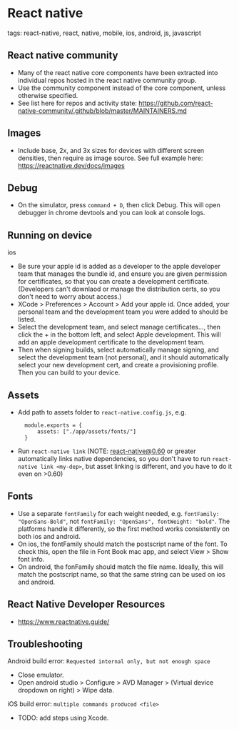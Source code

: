 # React native

tags: react-native, react, native, mobile, ios, android, js, javascript

## React native community
* Many of the react native core components have been extracted into individual repos hosted in the react native community group.
* Use the community component instead of the core component, unless otherwise specified.
* See list here for repos and activity state: https://github.com/react-native-community/.github/blob/master/MAINTAINERS.md

## Images
* Include base, 2x, and 3x sizes for devices with different screen densities, then require as image source. See full example here: https://reactnative.dev/docs/images

## Debug
* On the simulator, press `command + D`, then click Debug. This will open debugger in chrome devtools and you can look at console logs.

## Running on device
ios
* Be sure your apple id is added as a developer to the apple developer team that manages the bundle id, and ensure you are given permission for certificates, so that you can create a development certificate. (Developers can't downlaod or manage the distribution certs, so you don't need to worry about access.)
* XCode > Preferences > Account > Add your apple id. Once added, your personal team and the development team you were added to should be listed.
* Select the development team, and select manage certificates..., then click the + in the bottom left, and select Apple development. This will add an apple development certificate to the development team.
* Then when signing builds, select automatically manage signing, and select the development team (not personal), and it should automatically select your new development cert, and create a provisioning profile. Then you can build to your device.

## Assets
* Add path to assets folder to `react-native.config.js`, e.g.
  ```
    module.exports = {
        assets: ["./app/assets/fonts/"]
    }

  ```
* Run `react-native link` (NOTE: react-native@0.60 or greater automatically links native dependencies, so you don't have to run `react-native link <my-dep>`, but asset linking is different, and you have to do it even on >0.60)

## Fonts
* Use a separate `fontFamily` for each weight needed, e.g. `fontFamily: "OpenSans-Bold"`, not `fontFamily: "OpenSans", fontWeight: "bold"`. The platforms handle it differently, so the first method works consistently on both ios and android.
* On ios, the fontFamily should match the postscript name of the font. To check this, open the file in Font Book mac app, and select View > Show font info.
* On android, the fonFamily should match the file name. Ideally, this will match the postscript name, so that the same string can be used on ios and android.

## React Native Developer Resources
* https://www.reactnative.guide/

## Troubleshooting
Android build error: `Requested internal only, but not enough space`
* Close emulator.
* Open android studio > Configure > AVD Manager > (Virtual device dropdown on right) > Wipe data.

iOS build error: `multiple commands produced <file>`
* TODO: add steps using Xcode.

